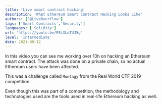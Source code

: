 ```yaml
---
title: 'Live smart contract hacking'
description: 'What Ethereum Smart Contract Hacking Looks Like'
authors: ['@LiveOverflow']
tags: ['Smart Contracts','Security']
languages: ['Solidity']
url: 'https://youtu.be/P8LXLoTUJ5g'
level: 'Intermediate'
date: 2021-09-12
---
```


In this video you can see me working over 10h on hacking an Ethereum smart contract. The attack was done on a private chain, so no actual Ethereum users have been affected.

This was a challenge called `Montagy` from the Real World CTF 2019 competition.

Even though this was part of a competition, the methodology and technologies used are the tools used in real-life Ethereum hacking as well.